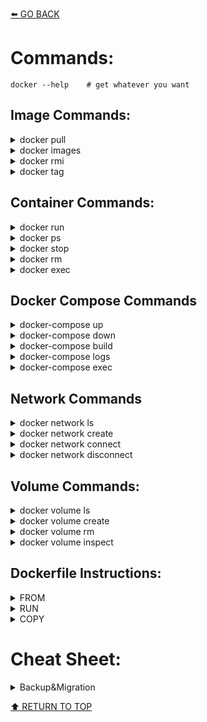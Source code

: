 [⬅️ GO BACK](https://github.com/monsterchick/Commands)

# Commands:
```
docker --help    # get whatever you want
```
## Image Commands:
<details><summary>docker pull</summary>

```
docker pull ubuntu:latest
```
</details>
<details><summary>docker images</summary>

```
docker images    # List all the images that exist locally.
```
</details>
<details><summary>docker rmi</summary>

```
docker rmi ubuntu:latest    # removes the Ubuntu image from the local machine
```
</details>
<details><summary>docker tag</summary>

```
docker tag ubuntu:latest my-ubuntu:1.0    # tags the Ubuntu image with the name "my-ubuntu" and version "1.0"
```

</details>

## Container Commands:
<details><summary>docker run</summary>

```
docker run -it ubuntu    # run image ubuntu and go into the bash. it does not keep running after exit the container.
docker run --name test_ubuntu -dit ubuntu bash    # creates and starts a new container from the Ubuntu image, and runs the bash command inside the container
```

</details>

<details><summary>docker ps</summary>

```
docker ps -a   # lists all the running containers on the local machine
```

</details>
<details><summary>docker stop</summary>

```
docker stop my-container    # stops the container with the name "my-container"
```

</details>
<details><summary>docker rm</summary>

```
docker rm my-container    # removes the container with the name "my-container"
```

</details>
<details><summary>docker exec</summary>

```
docker exec -it 008 bash    # runs the bash command inside the container with the container-id
```

</details>

## Docker Compose Commands
<details><summary>docker-compose up</summary>

```
docker-compose up    # starts all the containers defined in the docker-compose.yml file in the current directory
```

</details>
<details><summary>docker-compose down</summary>

```
docker-compose down    # stops and removes all the containers defined in the docker-compose.yml file in the current directory
```

</details>
<details><summary>docker-compose build</summary>

```
docker-compose build    # builds the images for all the services defined in the docker-compose.yml file in the current directory
```

</details>
<details><summary>docker-compose logs</summary>

```
docker-compose logs -f (shows the logs for all the services defined in the docker-compose.yml file in the current directory, and follows the logs in real-time)
```

</details>
<details><summary>docker-compose exec</summary>

```
docker-compose exec my-service bash    # runs the bash command inside the container for the service with the name "my-service"
```

</details>

## Network Commands

<details><summary>docker network ls</summary>

```
docker network ls    # lists all the networks created in Docker
```
</details>
<details><summary>docker network create</summary>

```
docker network create my-network    # creates a new network with the name "my-network"
```
</details>
<details><summary>docker network connect</summary>

```
docker network connect my-network my-container    # connects the container with the name "my-container" to the network with the name "my-network"
```
</details>
<details><summary>docker network disconnect</summary>

```
docker network disconnect my-network my-container    # disconnects the container with the name "my-container" from the network with the name "my-network"
```
</details>

## Volume Commands:

<details><summary>docker volume ls</summary>

```
docker volume ls    # lists all the volumes created in Docker
```
</details>
<details><summary>docker volume create</summary>

```
docker volume create my-volume    # creates a new volume with the name "my-volume"
```
</details>
<details><summary>docker volume rm</summary>

```
docker volume rm my-volume    # removes the volume with the name "my-volume"
```
</details>
<details><summary>docker volume inspect</summary>

```
docker volume inspect my-volume    # displays detailed information about the volume with the name "my-volume"
```
</details>

## Dockerfile Instructions:

<details><summary>FROM</summary>

```
FROM ubuntu:latest (specifies that the base image for the Dockerfile is the latest version of Ubuntu)
```
</details>
<details><summary>RUN</summary>

```
RUN apt-get update && apt-get install -y nginx (runs the apt-get command inside the image to update the package list and install the nginx package)
```
</details>
<details><summary>COPY</summary>

```
COPY index.html /var/www/html/    # copies the index.html file from the current directory into the /var/www/html/ directory in the image
```
</details>

# Cheat Sheet:
<details><summary>Backup&Migration</summary>

# Login to Docker
```
docker login
```
# Commit and create a new image
```
docker commit -m 'test' container_id rep/myalpine
```
# Push the image to Docker Hub
```
docker push rep/myalpine
```
# Save the image as a tar file
```
docker save -o ./mynginx.tar mynginx
```
# Load the image from the tar file
```
docker load -i mynginx.tar
```
# Copy the tar file to a remote server
```
scp mynginx.tar root@192.xxx.xxx.xx:/root/docker/
```
</details>

[⬆️ RETURN TO TOP](#top)
